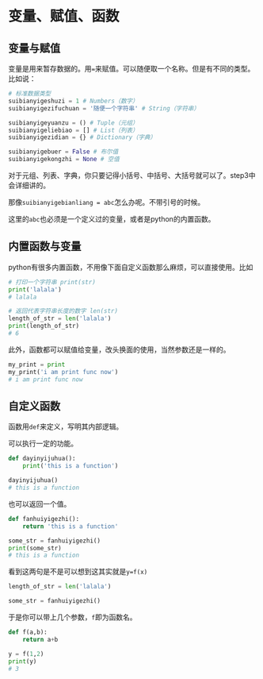 # 变量、赋值、函数

## 变量与赋值

变量是用来暂存数据的。用```=```来赋值。可以随便取一个名称。但是有不同的类型。比如说：

```python
# 标准数据类型
suibianyigeshuzi = 1 # Numbers（数字）
suibianyigezifuchuan = '随便一个字符串' # String（字符串）

suibianyigeyuanzu = () # Tuple（元组）
suibianyigeliebiao = [] # List（列表）
suibianyigezidian = {} # Dictionary（字典）

suibianyigebuer = False # 布尔值
suibianyigekongzhi = None # 空值
```

对于元组、列表、字典，你只要记得小括号、中括号、大括号就可以了。step3中会详细讲的。

那像```suibianyigebianliang = abc```怎么办呢。不带引号的时候。

这里的```abc```也必须是一个定义过的变量，或者是python的内置函数。

## 内置函数与变量

python有很多内置函数，不用像下面自定义函数那么麻烦，可以直接使用。比如

```python
# 打印一个字符串 print(str)
print('lalala')
# lalala

# 返回代表字符串长度的数字 len(str)
length_of_str = len('lalala')
print(length_of_str)
# 6
```

此外，函数都可以赋值给变量，改头换面的使用，当然参数还是一样的。

```python
my_print = print
my_print('i am print func now')
# i am print func now
```

## 自定义函数

函数用```def```来定义，写明其内部逻辑。

可以执行一定的功能。

```python
def dayinyijuhua():
    print('this is a function')

dayinyijuhua()
# this is a function
```

也可以返回一个值。

```python
def fanhuiyigezhi():
    return 'this is a function'

some_str = fanhuiyigezhi()
print(some_str)
# this is a function
```

看到这两句是不是可以想到这其实就是```y=f(x)```

```python
length_of_str = len('lalala')

some_str = fanhuiyigezhi()
```

于是你可以带上几个参数，```f```即为函数名。

```python
def f(a,b):
    return a+b

y = f(1,2)
print(y)
# 3
```